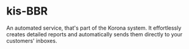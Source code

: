 # kis-BBR
An automated service, that's part of the Korona system. It effortlessly creates detailed reports and automatically sends them directly to your customers' inboxes.
